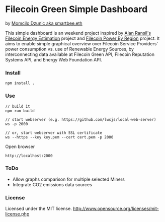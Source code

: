 # Filecoin Green Simple Dashboard
by [Momcilo Dzunic aka smartbee.eth](https://twitter.com/mdzunic)

This simple dashboard is an weekend project inspired by [Alan Ransil's](https://github.com/redransil) [Filecoin Energy Estimation](https://github.com/redransil/filecoin-energy-estimation) project and [Filecoin Power By Region](https://github.com/redransil/filecoin-power-by-region) project. It aims to enable simple graphical overview over Filecoin Service Providers' power consumption vs. use of Renewable Energy Sources, by interconnecting data available at Filecoin Green API, Filecoin Reputation Systems API, and Energy Web Foundation API.

### Install

    npm install .

### Use

    // build it
    npm run build

    // start webserver (e.g. https://github.com/lwsjs/local-web-server)
    ws -p 2000

    // or, start webserver with SSL certificate
    ws --https --key key.pem --cert cert.pem -p 2000

Open browser

    http://localhost:2000

### ToDo
* Allow graphs comparison for multiple selected Miners
* Integrate CO2 emissions data sources

### License
Licensed under the MIT license.
http://www.opensource.org/licenses/mit-license.php
